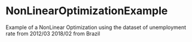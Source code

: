# NonLinearOptimizationExample
Example of a NonLinear Optimization using the dataset of unemployment rate from 2012/03 2018/02 from Brazil
